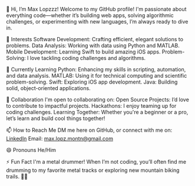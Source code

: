 👋 Hi, I’m Max Lopzzz!
Welcome to my GitHub profile! I'm passionate about everything code—whether it’s building web apps, solving algorithmic challenges, or experimenting with new languages, I’m always ready to dive in.

👀 Interests
Software Development: Crafting efficient, elegant solutions to problems.
Data Analysis: Working with data using Python and MATLAB.
Mobile Development: Learning Swift to build amazing iOS apps.
Problem-Solving: I love tackling coding challenges and algorithms.

🌱 Currently Learning
Python: Enhancing my skills in scripting, automation, and data analysis.
MATLAB: Using it for technical computing and scientific problem-solving.
Swift: Exploring iOS app development.
Java: Building solid, object-oriented applications.

💞️ Collaboration
I'm open to collaborating on:
Open Source Projects: I’d love to contribute to impactful projects.
Hackathons: I enjoy teaming up for coding challenges.
Learning Together: Whether you're a beginner or a pro, let’s learn and build cool things together!

📫 How to Reach Me
DM me here on GitHub, or connect with me on:
[LinkedIn](https://www.linkedin.com/in/hannia-mabel-lópez-montaño-234934288/)
Email: max.lopz.montn@gmail.com

😄 Pronouns
He/Him

⚡ Fun Fact
I'm a metal drummer! When I’m not coding, you’ll often find me drumming to my favorite metal tracks or exploring new mountain biking trails. 🥁🚵
